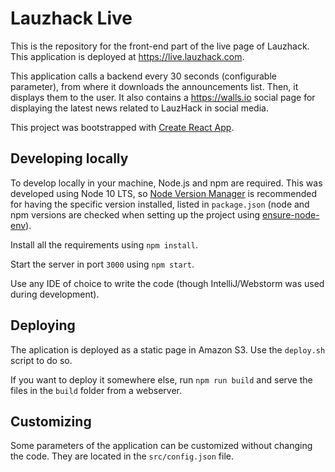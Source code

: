 # Lauzhack Live

This is the repository for the front-end part of the live page of Lauzhack. This application is deployed at https://live.lauzhack.com.

This application calls a backend every 30 seconds (configurable parameter), from where it downloads the announcements list. Then, it displays them to the user. It also contains a https://walls.io social page for displaying the latest news related to LauzHack in social media.

This project was bootstrapped with [Create React App](https://github.com/facebook/create-react-app).

## Developing locally

To develop locally in your machine, Node.js and npm are required. This was developed using Node 10 LTS, so [Node Version Manager](https://github.com/creationix/nvm) is recommended for having the specific version installed, listed in `package.json` (node and npm versions are checked when setting up the project using [ensure-node-env](https://github.com/Skyscanner/ensure-node-env)).

Install all the requirements using `npm install`.

Start the server in port `3000` using `npm start`. 

Use any IDE of choice to write the code (though IntelliJ/Webstorm was used during development).

## Deploying

The aplication is deployed as a static page in Amazon S3. Use the `deploy.sh` script to do so. 

If you want to deploy it somewhere else, run `npm run build` and serve the files in the `build` folder from a webserver.

## Customizing

Some parameters of the application can be customized without changing the code. They are located in the `src/config.json` file. 